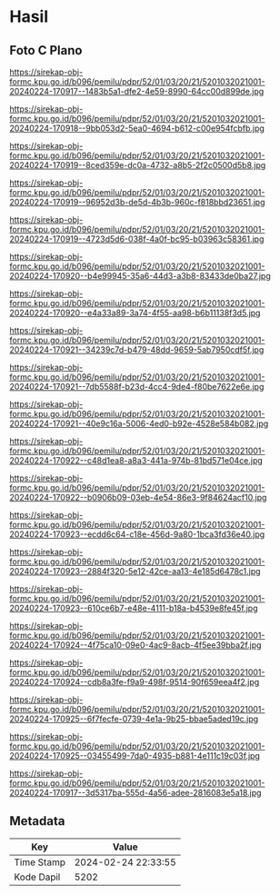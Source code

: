 # Hasil

## Foto C Plano

https://sirekap-obj-formc.kpu.go.id/b096/pemilu/pdpr/52/01/03/20/21/5201032021001-20240224-170917--1483b5a1-dfe2-4e59-8990-64cc00d899de.jpg

https://sirekap-obj-formc.kpu.go.id/b096/pemilu/pdpr/52/01/03/20/21/5201032021001-20240224-170918--9bb053d2-5ea0-4694-b612-c00e954fcbfb.jpg

https://sirekap-obj-formc.kpu.go.id/b096/pemilu/pdpr/52/01/03/20/21/5201032021001-20240224-170919--8ced359e-dc0a-4732-a8b5-2f2c0500d5b8.jpg

https://sirekap-obj-formc.kpu.go.id/b096/pemilu/pdpr/52/01/03/20/21/5201032021001-20240224-170919--96952d3b-de5d-4b3b-960c-f818bbd23651.jpg

https://sirekap-obj-formc.kpu.go.id/b096/pemilu/pdpr/52/01/03/20/21/5201032021001-20240224-170919--4723d5d6-038f-4a0f-bc95-b03963c58361.jpg

https://sirekap-obj-formc.kpu.go.id/b096/pemilu/pdpr/52/01/03/20/21/5201032021001-20240224-170920--b4e99945-35a6-44d3-a3b8-83433de0ba27.jpg

https://sirekap-obj-formc.kpu.go.id/b096/pemilu/pdpr/52/01/03/20/21/5201032021001-20240224-170920--e4a33a89-3a74-4f55-aa98-b6b11138f3d5.jpg

https://sirekap-obj-formc.kpu.go.id/b096/pemilu/pdpr/52/01/03/20/21/5201032021001-20240224-170921--34239c7d-b479-48dd-9659-5ab7950cdf5f.jpg

https://sirekap-obj-formc.kpu.go.id/b096/pemilu/pdpr/52/01/03/20/21/5201032021001-20240224-170921--7db5588f-b23d-4cc4-9de4-f80be7622e6e.jpg

https://sirekap-obj-formc.kpu.go.id/b096/pemilu/pdpr/52/01/03/20/21/5201032021001-20240224-170921--40e9c16a-5006-4ed0-b92e-4528e584b082.jpg

https://sirekap-obj-formc.kpu.go.id/b096/pemilu/pdpr/52/01/03/20/21/5201032021001-20240224-170922--c48d1ea8-a8a3-441a-974b-81bd571e04ce.jpg

https://sirekap-obj-formc.kpu.go.id/b096/pemilu/pdpr/52/01/03/20/21/5201032021001-20240224-170922--b0906b09-03eb-4e54-86e3-9f84624acf10.jpg

https://sirekap-obj-formc.kpu.go.id/b096/pemilu/pdpr/52/01/03/20/21/5201032021001-20240224-170923--ecdd6c64-c18e-456d-9a80-1bca3fd36e40.jpg

https://sirekap-obj-formc.kpu.go.id/b096/pemilu/pdpr/52/01/03/20/21/5201032021001-20240224-170923--2884f320-5e12-42ce-aa13-4e185d6478c1.jpg

https://sirekap-obj-formc.kpu.go.id/b096/pemilu/pdpr/52/01/03/20/21/5201032021001-20240224-170923--610ce6b7-e48e-4111-b18a-b4539e8fe45f.jpg

https://sirekap-obj-formc.kpu.go.id/b096/pemilu/pdpr/52/01/03/20/21/5201032021001-20240224-170924--4f75ca10-09e0-4ac9-8acb-4f5ee39bba2f.jpg

https://sirekap-obj-formc.kpu.go.id/b096/pemilu/pdpr/52/01/03/20/21/5201032021001-20240224-170924--cdb8a3fe-f9a9-498f-9514-90f659eea4f2.jpg

https://sirekap-obj-formc.kpu.go.id/b096/pemilu/pdpr/52/01/03/20/21/5201032021001-20240224-170925--6f7fecfe-0739-4e1a-9b25-bbae5aded19c.jpg

https://sirekap-obj-formc.kpu.go.id/b096/pemilu/pdpr/52/01/03/20/21/5201032021001-20240224-170925--03455499-7da0-4935-b881-4e111c19c03f.jpg

https://sirekap-obj-formc.kpu.go.id/b096/pemilu/pdpr/52/01/03/20/21/5201032021001-20240224-170917--3d5317ba-555d-4a56-adee-2816083e5a18.jpg


## Metadata

| Key        | Value               |
| ---------- | ------------------- |
| Time Stamp | 2024-02-24 22:33:55 |
| Kode Dapil | 5202                |



